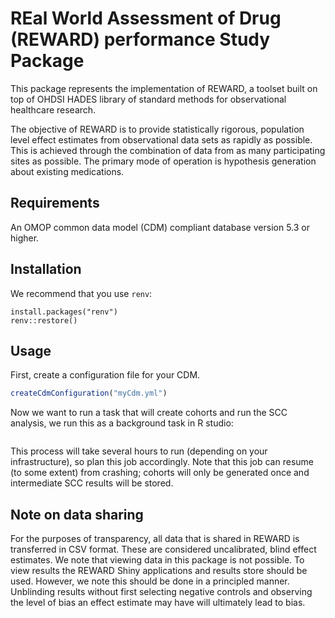 # REal World Assessment of Drug (REWARD) performance Study Package

This package represents the implementation of REWARD, a toolset built on top of OHDSI HADES library
of standard methods for observational healthcare research.

The objective of REWARD is to provide statistically rigorous, population level effect estimates from
observational data sets as rapidly as possible.
This is achieved through the combination of data from as many participating sites as possible.
The primary mode of operation is hypothesis generation about existing medications.

## Requirements
An OMOP common data model (CDM) compliant database version 5.3 or higher.

## Installation

We recommend that you use `renv`:

```
install.packages("renv")
renv::restore()
```

## Usage
First, create a configuration file for your CDM.
```r
createCdmConfiguration("myCdm.yml")
```

Now we want to run a task that will create cohorts and run the SCC analysis,
we run this as a background task in R studio:
```r

```
This process will take several hours to run (depending on your infrastructure), 
so plan this job accordingly.
Note that this job can resume (to some extent) from crashing;
cohorts will only be generated once and intermediate SCC results will be stored.

## Note on data sharing
For the purposes of transparency, all data that is shared in REWARD is transferred in CSV format.
These are considered uncalibrated, blind effect estimates.
We note that viewing data in this package is not possible.
To view results the REWARD Shiny applications and results store should be used.
However, we note this should be done in a principled manner.
Unblinding results without first selecting negative controls and observing the level of bias
an effect estimate may have will ultimately lead to bias.

